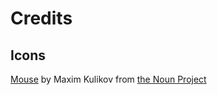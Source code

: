 # Credits

## Icons

[Mouse](https://thenounproject.com/search/?q=mouse&i=2538461) by Maxim Kulikov from [the Noun Project](https://thenounproject.com/)
